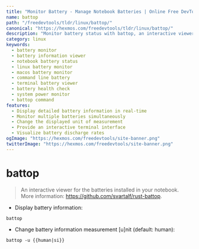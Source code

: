 ```yaml
---
title: "Monitor Battery - Manage Notebook Batteries | Online Free DevTools by Hexmos"
name: battop
path: "/freedevtools/tldr/linux/battop/"
canonical: "https://hexmos.com/freedevtools/tldr/linux/battop/"
description: "Monitor battery status with battop, an interactive viewer for notebook batteries. Analyze battery health and adjust settings using the command line. Free online tool, no registration required."
category: linux
keywords:
  - battery monitor
  - battery information viewer
  - notebook battery status
  - linux battery monitor
  - macos battery monitor
  - command line battery
  - terminal battery viewer
  - battery health check
  - system power monitor
  - battop command
features:
  - Display detailed battery information in real-time
  - Monitor multiple batteries simultaneously
  - Change the displayed unit of measurement
  - Provide an interactive terminal interface
  - Visualize battery discharge rates
ogImage: "https://hexmos.com/freedevtools/site-banner.png"
twitterImage: "https://hexmos.com/freedevtools/site-banner.png"
---
```


# battop

> An interactive viewer for the batteries installed in your notebook.
> More information: <https://github.com/svartalf/rust-battop>.

- Display battery information:

`battop`

- Change battery information measurement [u]nit (default: human):

`battop -u {{human|si}}`
